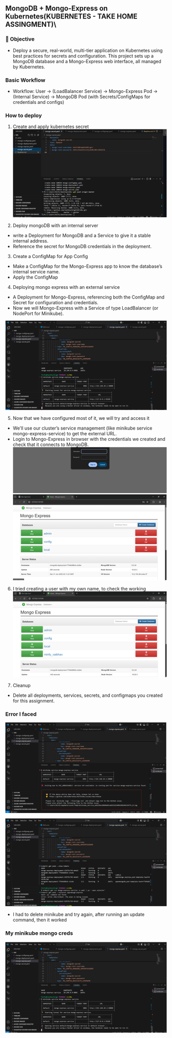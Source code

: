 ## MongoDB + Mongo-Express on Kubernetes(KUBERNETES - TAKE HOME ASSINGMENT)\

### 🎯 Objective
- Deploy a secure, real-world, multi-tier application on Kubernetes using best practices for secrets and configuration. This project sets up a MongoDB database and a Mongo-Express web interface, all managed by Kubernetes.


### Basic Workflow
- Workflow: User → (LoadBalancer Service) → Mongo-Express Pod → (Internal Service) → MongoDB Pod (with Secrets/ConfigMaps for credentials and configs)

### How to deploy
1. Create and apply kubernetes secret
![alt text](image.png)

2. Deploy mongoDB with an internal server
- write a Deployment for MongoDB and a Service to give it a stable internal address.
- Reference the secret for MongoDB credentials in the deployment.

3. Create a ConfigMap for App Config
- Make a ConfigMap for the Mongo-Express app to know the database’s internal service name.
- Apply the ConfigMap

4. Deploying mongo express with an external service
- A Deployment for Mongo-Express, referencing both the ConfigMap and Secret for configuration and credentials.
- Now we will Mongo-Express with a Service of type LoadBalancer (or NodePort for Minikube).

![alt text](image-1.png)

5. Now that we have configured most of it, we will try and access it
- We'll use our cluster’s service management (like minikube service mongo-express-service) to get the external URL.
- Login to Mongo-Express in browser with the credentials we created and check that it connects to MongoDB.
![alt text](image-7.png)
![alt text](image-2.png)

6. I tried creating a user with my own name, to check the working 
![alt text](image-3.png)

7. Cleanup
- Delete all deployments, services, secrets, and configmaps you created for this assignment.

### Error I faced
![alt text](image-4.png)

![alt text](image-5.png)

- I had to delete minikube and try again, after running an update command, then it worked


### My minikube mongo creds 
![alt text](image-6.png)